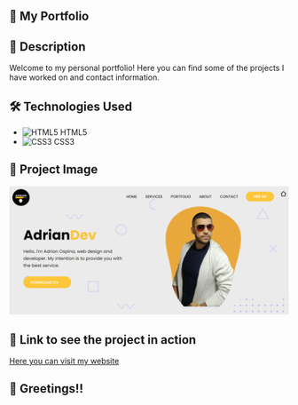 ## :rocket: My Portfolio

## :page_with_curl: Description

Welcome to my personal portfolio! Here you can find some of the projects I have worked on and contact information.

## :hammer_and_wrench: Technologies Used

- ![HTML5](https://img.icons8.com/color/48/000000/html-5--v1.png) HTML5
- ![CSS3](https://img.icons8.com/color/48/000000/css3.png) CSS3

## :camera_flash: Project Image

![My Project](/images/MyPortfolio.PNG)

## :link: Link to see the project in action

[Here you can visit my website](https://my-portfolio-adrian-dev.netlify.app/)

## :wave: Greetings!!
